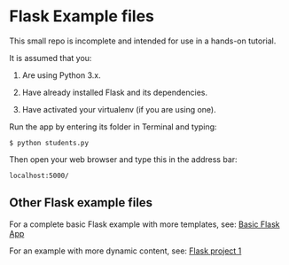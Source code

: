 # Flask Example files

This small repo is incomplete and intended for use in a hands-on tutorial.

It is assumed that you:

1. Are using Python 3.x.

2. Have already installed Flask and its dependencies.

3. Have activated your virtualenv (if you are using one).

Run the app by entering its folder in Terminal and typing:

`$ python students.py`

Then open your web browser and type this in the address bar:

`localhost:5000/`

## Other Flask example files

For a complete basic Flask example with more templates, see: [Basic Flask App](https://github.com/macloo/basic-flask-app)

For an example with more dynamic content, see: [Flask project 1](https://github.com/macloo/flask_project1)
